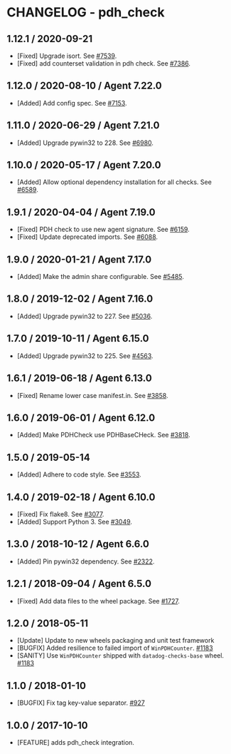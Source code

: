# CHANGELOG - pdh_check

## 1.12.1 / 2020-09-21

* [Fixed] Upgrade isort. See [#7539](https://github.com/DataDog/integrations-core/pull/7539).
* [Fixed] add counterset validation in pdh check. See [#7386](https://github.com/DataDog/integrations-core/pull/7386).

## 1.12.0 / 2020-08-10 / Agent 7.22.0

* [Added] Add config spec. See [#7153](https://github.com/DataDog/integrations-core/pull/7153).

## 1.11.0 / 2020-06-29 / Agent 7.21.0

* [Added] Upgrade pywin32 to 228. See [#6980](https://github.com/DataDog/integrations-core/pull/6980).

## 1.10.0 / 2020-05-17 / Agent 7.20.0

* [Added] Allow optional dependency installation for all checks. See [#6589](https://github.com/DataDog/integrations-core/pull/6589).

## 1.9.1 / 2020-04-04 / Agent 7.19.0

* [Fixed] PDH check to use new agent signature. See [#6159](https://github.com/DataDog/integrations-core/pull/6159).
* [Fixed] Update deprecated imports. See [#6088](https://github.com/DataDog/integrations-core/pull/6088).

## 1.9.0 / 2020-01-21 / Agent 7.17.0

* [Added] Make the admin share configurable. See [#5485](https://github.com/DataDog/integrations-core/pull/5485).

## 1.8.0 / 2019-12-02 / Agent 7.16.0

* [Added] Upgrade pywin32 to 227. See [#5036](https://github.com/DataDog/integrations-core/pull/5036).

## 1.7.0 / 2019-10-11 / Agent 6.15.0

* [Added] Upgrade pywin32 to 225. See [#4563](https://github.com/DataDog/integrations-core/pull/4563).

## 1.6.1 / 2019-06-18 / Agent 6.13.0

* [Fixed] Rename lower case manifest.in. See [#3858](https://github.com/DataDog/integrations-core/pull/3858).

## 1.6.0 / 2019-06-01 / Agent 6.12.0

* [Added] Make PDHCheck use PDHBaseCHeck. See [#3818](https://github.com/DataDog/integrations-core/pull/3818).

## 1.5.0 / 2019-05-14

* [Added] Adhere to code style. See [#3553](https://github.com/DataDog/integrations-core/pull/3553).

## 1.4.0 / 2019-02-18 / Agent 6.10.0

* [Fixed] Fix flake8. See [#3077](https://github.com/DataDog/integrations-core/pull/3077).
* [Added] Support Python 3. See [#3049](https://github.com/DataDog/integrations-core/pull/3049).

## 1.3.0 / 2018-10-12 / Agent 6.6.0

* [Added] Pin pywin32 dependency. See [#2322](https://github.com/DataDog/integrations-core/pull/2322).

## 1.2.1 / 2018-09-04 / Agent 6.5.0

* [Fixed] Add data files to the wheel package. See [#1727](https://github.com/DataDog/integrations-core/pull/1727).

## 1.2.0 / 2018-05-11

* [Update] Update to new wheels packaging and unit test framework
* [BUGFIX] Added resilience to failed import of `WinPDHCounter`. [#1183](https://github.com/DataDog/integrations-core/issues/1183)
* [SANITY] Use `WinPDHCounter` shipped with `datadog-checks-base` wheel. [#1183](https://github.com/DataDog/integrations-core/pull/1183)

## 1.1.0 / 2018-01-10

* [BUGFIX] Fix tag key-value separator. [#927](https://github.com/DataDog/integrations-core/issues/927)

## 1.0.0 / 2017-10-10

* [FEATURE] adds pdh_check integration.
